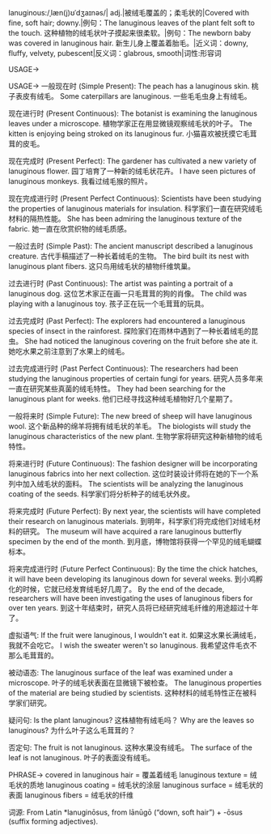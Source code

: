 lanuginous:/ˌlæn(j)ʊˈdʒaɪnəs/| adj.|被绒毛覆盖的；柔毛状的|Covered with fine, soft hair; downy.|例句：The lanuginous leaves of the plant felt soft to the touch. 这种植物的绒毛状叶子摸起来很柔软。|例句：The newborn baby was covered in lanuginous hair.  新生儿身上覆盖着胎毛。|近义词：downy, fluffy, velvety, pubescent|反义词：glabrous, smooth|词性:形容词

USAGE->

USAGE->
一般现在时 (Simple Present):
The peach has a lanuginous skin.  桃子表皮有绒毛。
Some caterpillars are lanuginous. 一些毛毛虫身上有绒毛。

现在进行时 (Present Continuous):
The botanist is examining the lanuginous leaves under a microscope.  植物学家正在用显微镜观察绒毛状的叶子。
The kitten is enjoying being stroked on its lanuginous fur. 小猫喜欢被抚摸它毛茸茸的皮毛。


现在完成时 (Present Perfect):
The gardener has cultivated a new variety of lanuginous flower. 园丁培育了一种新的绒毛状花卉。
I have seen pictures of lanuginous monkeys. 我看过绒毛猴的照片。

现在完成进行时 (Present Perfect Continuous):
Scientists have been studying the properties of lanuginous materials for insulation. 科学家们一直在研究绒毛材料的隔热性能。
She has been admiring the lanuginous texture of the fabric. 她一直在欣赏织物的绒毛质感。


一般过去时 (Simple Past):
The ancient manuscript described a lanuginous creature.  古代手稿描述了一种长着绒毛的生物。
The bird built its nest with lanuginous plant fibers.  这只鸟用绒毛状的植物纤维筑巢。

过去进行时 (Past Continuous):
The artist was painting a portrait of a lanuginous dog.  这位艺术家正在画一只毛茸茸的狗的肖像。
The child was playing with a lanuginous toy. 孩子正在玩一个毛茸茸的玩具。


过去完成时 (Past Perfect):
The explorers had encountered a lanuginous species of insect in the rainforest. 探险家们在雨林中遇到了一种长着绒毛的昆虫。
She had noticed the lanuginous covering on the fruit before she ate it. 她吃水果之前注意到了水果上的绒毛。

过去完成进行时 (Past Perfect Continuous):
The researchers had been studying the lanuginous properties of certain fungi for years.  研究人员多年来一直在研究某些真菌的绒毛特性。
They had been searching for the lanuginous plant for weeks. 他们已经寻找这种绒毛植物好几个星期了。


一般将来时 (Simple Future):
The new breed of sheep will have lanuginous wool.  这个新品种的绵羊将拥有绒毛状的羊毛。
The biologists will study the lanuginous characteristics of the new plant. 生物学家将研究这种新植物的绒毛特性。

将来进行时 (Future Continuous):
The fashion designer will be incorporating lanuginous fabrics into her next collection.  这位时装设计师将在她的下一个系列中加入绒毛状的面料。
The scientists will be analyzing the lanuginous coating of the seeds. 科学家们将分析种子的绒毛状外皮。


将来完成时 (Future Perfect):
By next year, the scientists will have completed their research on lanuginous materials. 到明年，科学家们将完成他们对绒毛材料的研究。
The museum will have acquired a rare lanuginous butterfly specimen by the end of the month. 到月底，博物馆将获得一个罕见的绒毛蝴蝶标本。

将来完成进行时 (Future Perfect Continuous):
By the time the chick hatches, it will have been developing its lanuginous down for several weeks. 到小鸡孵化的时候，它就已经发育绒毛好几周了。
By the end of the decade, researchers will have been investigating the uses of lanuginous fibers for over ten years. 到这十年结束时，研究人员将已经研究绒毛纤维的用途超过十年了。


虚拟语气:
If the fruit were lanuginous, I wouldn't eat it. 如果这水果长满绒毛，我就不会吃它。
I wish the sweater weren't so lanuginous. 我希望这件毛衣不那么毛茸茸的。

被动语态:
The lanuginous surface of the leaf was examined under a microscope. 叶子的绒毛状表面在显微镜下被检查。
The lanuginous properties of the material are being studied by scientists.  这种材料的绒毛特性正在被科学家们研究。

疑问句:
Is the plant lanuginous?  这株植物有绒毛吗？
Why are the leaves so lanuginous? 为什么叶子这么毛茸茸的？

否定句:
The fruit is not lanuginous.  这种水果没有绒毛。
The surface of the leaf is not lanuginous. 叶子的表面没有绒毛。


PHRASE->
covered in lanuginous hair = 覆盖着绒毛
lanuginous texture = 绒毛状的质地
lanuginous coating = 绒毛状的涂层
lanuginous surface = 绒毛状的表面
lanuginous fibers = 绒毛状的纤维

词源:  From Latin *lanuginōsus, from lānūgō (“down, soft hair”) + -ōsus (suffix forming adjectives).
